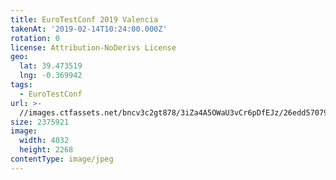 ```yaml
---
title: EuroTestConf 2019 Valencia
takenAt: '2019-02-14T10:24:00.000Z'
rotation: 0
license: Attribution-NoDerivs License
geo:
  lat: 39.473519
  lng: -0.369942
tags:
  - EuroTestConf
url: >-
  //images.ctfassets.net/bncv3c2gt878/3iZa4A5OWaU3vCr6pDfEJz/26edd570792acb973dba9572fc0db6b5/eurotestconf-2019-valencia_32253547867_o
size: 2375921
image:
  width: 4032
  height: 2268
contentType: image/jpeg
---
```



